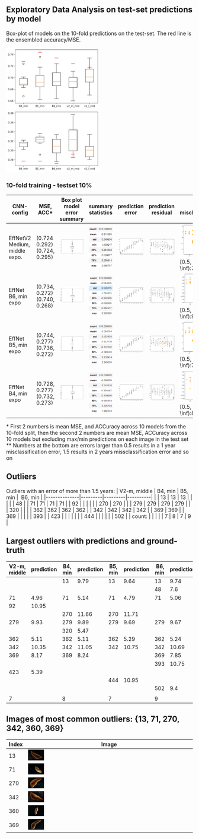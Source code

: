 ## Exploratory Data Analysis on test-set predictions by model

Box-plot of models on the 10-fold predictions on the test-set. The red line is the ensembled accuracy/MSE.

<img src="manuscript/eda/box_plot_models_acc.png" width="50%" height="50%" > <br/>
<img src="manuscript/eda/box_plot_models_mse.png" width="50%" height="50%" >

### 10-fold training - testset 10% 
| CNN-config | MSE, ACC*  |  Box plot model error summary | summary statistics |  prediction error | prediction residual | residuals misclassificaiton** |  
| -  | - | - | - | - | - | - | 
| EffNetV2 Medium, middle expo.| (0.724 0.292) <br/> (0.724, 0.295) | <img src="manuscript/eda/EFFNetV2_m_middle_mse/model.png" width="200%" height="200%" > | <img src="manuscript/eda/EFFNetV2_m_middle_mse/summary.png" width="200%" height="200%" > | <img src="manuscript/eda/EFFNetV2_m_middle_mse/boxplot_pr_age.png" width="200%" height="200%" >  | <img src="manuscript/eda/EFFNetV2_m_middle_mse/boxplot_residual.png" width="200%" height="200%" > | <img src="manuscript/eda/EFFNetV2_m_middle_mse/misclassification.png" width="200%" height="200%" > <br/> [0.5, 1.5):135, [1.5, \inf):7, sum:142 |
| EffNet B6, min expo| (0.734, 0.272) <br/> (0.740, 0.268) | <img src="manuscript/eda/tf_EFFNetB6_groupkfold_stdScalar_10_test_min/model.png" width="250%" height="250%" > | <img src="manuscript/eda/tf_EFFNetB6_groupkfold_stdScalar_10_test_min/summary.png" width="250%" height="250%" > | <img src="manuscript/eda/tf_EFFNetB6_groupkfold_stdScalar_10_test_min/boxplot_pr_age.png" width="200%" height="200%" >| <img src="manuscript/eda/tf_EFFNetB6_groupkfold_stdScalar_10_test_min/boxplot_residual.png" width="200%" height="200%" > | <img src="manuscript/eda/tf_EFFNetB6_groupkfold_stdScalar_10_test_min/misclassification.png" width="150%" height="150%" > <br/> [0.5, 1.5):128, [1.5, \inf):9, sum:137 |
| EffNet B5, min expo| (0.744, 0.277) <br/> (0.736, 0.272) | <img src="manuscript/eda/tf_EFFNetB5_2_groupkfold_stdScalar_10_test_min/model.png" width="250%" height="250%" > | <img src="manuscript/eda/tf_EFFNetB5_2_groupkfold_stdScalar_10_test_min/summary.png" width="250%" height="250%" > | <img src="manuscript/eda/tf_EFFNetB5_2_groupkfold_stdScalar_10_test_min/boxplot_pr_age.png" width="200%" height="200%" >| <img src="manuscript/eda/tf_EFFNetB5_2_groupkfold_stdScalar_10_test_min/boxplot_residual.png" width="200%" height="200%" > | <img src="manuscript/eda/tf_EFFNetB5_2_groupkfold_stdScalar_10_test_min/misclassification.png" width="150%" height="150%" > <br/> [0.5, 1.5):125, [1.5, \inf):7, sum:132 |
| EffNet B4, min expo| (0.728, 0.277) <br/> (0.732, 0.273) | <img src="manuscript/eda/tf_EFFNetB4_groupkfold_stdScalar_10_test2/model.png" width="250%" height="250%" > | <img src="manuscript/eda/tf_EFFNetB4_groupkfold_stdScalar_10_test2/summary.png" width="250%" height="250%" > | <img src="manuscript/eda/tf_EFFNetB4_groupkfold_stdScalar_10_test2/boxplot_pr_age.png" width="200%" height="200%" >| <img src="manuscript/eda/tf_EFFNetB4_groupkfold_stdScalar_10_test2/boxplot_residual.png" width="200%" height="200%" > | <img src="manuscript/eda/tf_EFFNetB4_groupkfold_stdScalar_10_test2/misclassification.png" width="150%" height="150%" > <br/> [0.5, 1.5):132, [1.5, \inf):8, sum:140 |
 
\* First 2 numbers is mean MSE, and ACCuracy across 10 models from the 10-fold split, then the second 2 numbers are mean MSE, ACCuracy across 10 models but excluding max/min predictions on each image in the test set <br/>
\** Numbers at the bottom are errors larger than 0.5 results in a 1 year misclassification error, 1.5 results in 2 years missclassification error and so on

## Outliers

Outliers with an error of more than 1.5 years:
| V2-m, middle | B4, min | B5, min |  B6, min |
|--------------|---------|---------|----------|
|              | 13      | 13      | 13       |
|              |         |         | 48       |
| 71           | 71      | 71      | 71       |
| 92           |         |         |          |
|              | 270     | 270     |          |
| 279          | 279     | 279     | 279      |
|              | 320     |         |          |
| 362          | 362     | 362     | 362      |
| 342          | 342     | 342     | 342      |
| 369          | 369     |         | 369      |
|              |         |         | 393      |
| 423          |         |         |          |
|              |         | 444     |          |
|              |         |         | 502      |
| count:       |         |         |          |
| 7            | 8       | 7       | 9        |

## Largest outliers with predictions and ground-truth
| V2-m, middle | prediction | B4, min | prediction | B5, min | prediction |  B6, min | prediction | y_true |
|--------------|------------|---------|------------|---------|------------|----------|------------|--------|
|              |            | 13      | 9.79       | 13      | 9.64       | 13       | 9.74       | 8      |
|              |            |         |            |         |            | 48       | 7.6        | 6      |
| 71           | 4.96       | 71      | 5.14       | 71      | 4.79       | 71       | 5.06       | 7      |
| 92           | 10.95      |         |            |         |            |          |            | 13     |
|              |            | 270     | 11.66      | 270     | 11.71      |          |            | 10     |
| 279          | 9.93       | 279     | 9.89       | 279     | 9.69       | 279      | 9.67       | 8      |
|              |            | 320     | 5.47       |         |            |          |            | 7      |
| 362          | 5.11       | 362     | 5.11       | 362     | 5.29       | 362      | 5.24       | 7      |
| 342          | 10.35      | 342     | 11.05      | 342     | 10.75      | 342      | 10.69      | 13     |
| 369          | 8.17       | 369     | 8.24       |         |            | 369      | 7.85       | 10     |
|              |            |         |            |         |            | 393      | 10.75      |        |
| 423          | 5.39       |         |            |         |            |          |            | 8      |
|              |            |         |            | 444     | 10.95      |          |            | 9      |
|              |            |         |            |         |            | 502      | 9.4        | 11     |
|              |            |         |            |         |            |          |            |        |
| 7            |            | 8       |            | 7       |            | 9        |            |        |

## Images of most common outliers: {13, 71, 270, 342, 360, 369}

| Index | Image |
| - | - |
| 13 | <img src="manuscript/eda/outliers/IMG_0284_13.JPG" width="10%" height="10%" > |
| 71 | <img src="manuscript/eda/outliers/IMG_0230_71.JPG" width="10%" height="10%" > |
| 270 | <img src="manuscript/eda/outliers/IMG_0104_270.JPG" width="10%" height="10%" > |
| 342 | <img src="manuscript/eda/outliers/IMG_0044_342.JPG" width="10%" height="10%" > |
| 360 | <img src="manuscript/eda/outliers/IMG_0086_360.JPG" width="10%" height="10%" > |
| 369 | <img src="manuscript/eda/outliers/IMG_0122_369.JPG" width="10%" height="10%" > |


